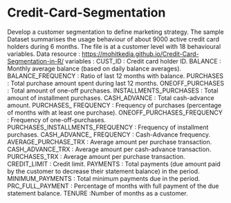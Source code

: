 # Credit-Card-Segmentation
Develop a customer segmentation to define marketing strategy. 
The sample Dataset summarises the usage behaviour of about 9000 active credit card holders during 6 months. 
The file is at a customer level with 18 behavioural variables.
Data resource : https://mohitkedia.github.io/Credit-Card-Segmentation-in-R/
variables : CUST_ID : Credit card holder ID.
BALANCE : Monthly average balance (based on daily balance averages).
BALANCE_FREQUENCY : Ratio of last 12 months with balance.
PURCHASES : Total purchase amount spent during last 12 months.
ONEOFF_PURCHASES : Total amount of one-off purchases.
INSTALLMENTS_PURCHASES : Total amount of installment purchases.
CASH_ADVANCE : Total cash-advance amount.
PURCHASES_ FREQUENCY : Frequency of purchases (percentage of months with at least one purchase).
ONEOFF_PURCHASES_FREQUENCY : Frequency of one-off-purchases.
PURCHASES_INSTALLMENTS_FREQUENCY : Frequency of installment purchases.
CASH_ADVANCE_ FREQUENCY : Cash-Advance frequency.
AVERAGE_PURCHASE_TRX : Average amount per purchase transaction.
CASH_ADVANCE_TRX : Average amount per cash-advance transaction.
PURCHASES_TRX : Average amount per purchase transaction.
CREDIT_LIMIT : Credit limit.
PAYMENTS : Total payments (due amount paid by the customer to decrease their statement balance) in the period.
MINIMUM_PAYMENTS : Total minimum payments due in the period.
PRC_FULL_PAYMENT : Percentage of months with full payment of the due statement balance.
TENURE :Number of months as a customer.
